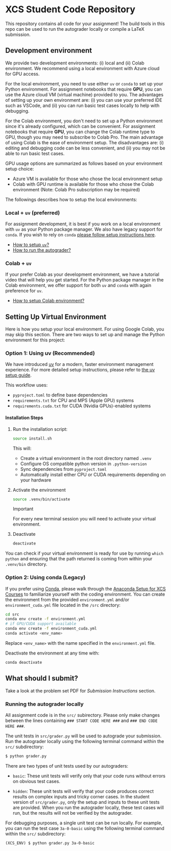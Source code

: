 # XCS Student Code Repository
This repository contains all code for your assignment!
The build tools in this repo can be used to run the autograder locally or
compile a LaTeX submission.

## Development environment

We provide two development environments: (i) local and (ii) Colab environment. We recommend using a local environment with Azure cloud for GPU access.

For the local environment, you need to use either `uv` or `conda` to set up your Python environment. For assignment notebooks that require **GPU**, you can use the Azure cloud VM (virtual machine) provided to you. The advantages of setting up your own environment are: (i) you can use your preferred IDE such as VSCode, and (ii) you can run basic test cases locally to help with debugging.

For the Colab environment, you don't need to set up a Python environment since it's already configured, which can be convenient. For assignment notebooks that require **GPU**, you can change the Colab runtime type to GPU, though you may need to subscribe to Colab Pro. The main advantage of using Colab is the ease of environment setup. The disadvantages are: (i) editing and debugging code can be less convenient, and (ii) you may not be able to run basic test cases.

GPU usage options are summarized as follows based on your environment setup choice:
- Azure VM is available for those who chose the local environment setup
- Colab with GPU runtime is available for those who chose the Colab environment (Note: Colab Pro subscription may be required)

The followings describes how to setup the local environments:

### Local + `uv` (preferred)
For assignment development, it is best if you work on a local environment with `uv` as your Python package manager. We also have legacy support for `conda`. If you wish to rely on `conda` [please follow setup instructions here](#option-2-using-conda-legacy).
- [How to setup `uv`?](#option-1-using-uv-recommended)
- [How to run the autograder?](#running-the-autograder-locally)

### Colab + `uv`
If your prefer Colab as your development environment, we have a tutorial video that will help you get started. For the Python package manager in the Colab environment, we offer support for both `uv` and `conda` with again preference for `uv`. 
<!-- TODO: ADD LINK TO RECORDED VIDEO SESSION SETTING UP COLAB ENV -->
- [How to setup Colab environment?]()

## Setting Up Virtual Environment

Here is how you setup your local environment. For using Google Colab, you may skip this section.
There are two ways to set up and manage the Python environment for this project:

### Option 1: Using uv (Recommended)
We have introduced [uv](https://docs.astral.sh/uv/) for a modern, faster environment management experience. For more detailed setup instructions, please refer to [the uv setup guide](docs/uv_setup.md).

This workflow uses:
- `pyproject.toml` to define base dependencies
- `requirements.txt` for CPU and MPS (Apple GPU) systems
- `requirements.cuda.txt` for CUDA (Nvidia GPUs)-enabled systems

#### Installation Steps
1. Run the installation script:
    ```bash
    source install.sh
    ```
    This will:
    - Create a virtual environment in the root directory named `.venv`
    - Configure OS compatible python version in `.python-version`
    - Sync dependencies from `pyproject.toml`
    - Automatically install either CPU or CUDA requirements depending on your hardware
2. Activate the environment
    ```bash
    source .venv/bin/activate
    ```

    > [!IMPORTANT]  
    > For every new terminal session you will need to activate your virtual environment. 

3. Deactivate
    ```bash
    deactivate
    ```

You can check if your virtual environment is ready for use by running `which python` and ensuring that the path returned is coming from within your `.venv/bin` directory. 

### Option 2: Using conda (Legacy)
If you prefer using [Conda](https://anaconda.org/anaconda/conda), please walk through the
[Anaconda Setup for XCS Courses](https://github.com/scpd-proed/General_Handouts/blob/master/Anaconda_Setup.pdf) to familiarize yourself with the coding environment. You can create the environment from the provided  `environment.yml` and/or `environment_cuda.yml` file located in the `/src` directory:

```bash
cd src
conda env create -f environment.yml
# if GPU/CUDA support available
conda env create -f environment_cuda.yml
conda activate <env_name>
```

Replace `<env_name>` with the name specified in the `environment.yml` file.

Deactivate the environment at any time with:
```bash
conda deactivate
```

## What should I submit?

Take a look at the problem set PDF for *Submission Instructions* section.

### Running the autograder locally

All assignment code is in the `src/` subirectory. Please only make changes between the lines containing
`### START CODE HERE ###` and `### END CODE HERE ###`.

The unit tests in `src/grader.py` will be used to autograde your submission.
Run the autograder locally using the following terminal command within the
`src/` subdirectory:

```bash
$ python grader.py
```

There are two types of unit tests used by our autograders:
- `basic`:  These unit tests will verify only that your code runs without
  errors on obvious test cases.

- `hidden`: These unit tests will verify that your code produces correct
  results on complex inputs and tricky corner cases.  In the student version of
  `src/grader.py`, only the setup and inputs to these unit tests are provided.
  When you run the autograder locally, these test cases will run, but the
  results will not be verified by the autograder.

For debugging purposes, a single unit test can be run locally.  For example, you
can run the test case `3a-0-basic` using the following terminal command within
the `src/` subdirectory:
```
(XCS_ENV) $ python grader.py 3a-0-basic
```
